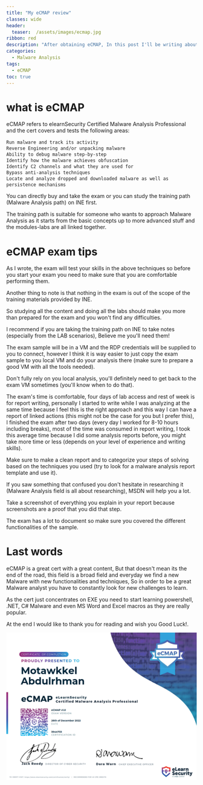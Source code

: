 ```yaml
---
title: "My eCMAP review"
classes: wide
header:
  teaser:  /assets/images/ecmap.jpg
ribbon: red
description: "After obtaining eCMAP, In this post I'll be writing about the content to study and the final exam"
categories:
  - Malware Analysis
tags:
  - eCMAP
toc: true
---
```


# what is eCMAP
eCMAP refers to elearnSecurity Certified Malware Analysis Professional and the cert covers and tests the following areas:

    Run malware and track its activity
    Reverse Engineering and/or unpacking malware
    Ability to debug malware step-by-step
    Identify how the malware achieves obfuscation
    Identify C2 channels and what they are used for
    Bypass anti-analysis techniques
    Locate and analyze dropped and downloaded malware as well as persistence mechanisms

You can directly buy and take the exam or you can study the training path (Malware Analysis path) on INE first.

The training path is suitable for someone who wants to approach Malware Analysis as it starts from the basic concepts up to more advanced stuff and the modules-labs are all linked together.

# eCMAP exam tips
As I wrote, the exam will test your skills in the above techniques so before you start your exam you need to make sure that you are comfortable performing them.

Another thing to note is that nothing in the exam is out of the scope of the training materials provided by INE.

So studying all the content and doing all the labs should make you more than prepared for the exam and you won't find any difficulties.

I recommend if you are taking the training path on INE to take notes (especially from the LAB scenarios), Believe me you'll need them!

The exam sample will be in a VM and the RDP credentials will be supplied to you to connect, however I think it is way easier to just copy the exam sample to you local VM and do your analysis there (make sure to prepare a good VM with all the tools needed).

Don't fully rely on you local analysis, you'll definitely need to get back to the exam VM sometimes (you'll know when to do that).

The exam's time is comfortable, four days of lab access and rest of week is for report writing, personally I started to write while I was analyzing at the same time because I feel this is the right approach and this way I can have a report of linked actions (this might not be the case for you but I prefer this), I finished the exam after two days (every day I worked for 8-10 hours including breaks), most of the time was consumed in report writing, I took this average time because I did some analysis reports before, you might take more time or less (depends on your level of experience and writing skills).

Make sure to make a clean report and to categorize your steps of solving based on the techniques you used (try to look for a malware analysis report template and use it).

If you saw something that confused you don't hesitate in researching it (Malware Analysis field is all about researching), MSDN will help you a lot.

Take a screenshot of everything you explain in your report because screenshots are a proof that you did that step.

The exam has a lot to document so make sure you covered the different functionalities of the sample.

# Last words

eCMAP is a great cert with a great content, But that doesn't mean its the end of the road, this field is a broad field and everyday we find a new Malware with new functionalities and techniques, So in order to be a great Malware analyst you have to constantly look for new challenges to learn.

As the cert just concentrates on EXE you need to start learning powershell, .NET, C# Malware and even MS Word and Excel macros as they are really popular.

At the end I would like to thank you for reading and wish you Good Luck!.

![Cert](/assets/images/malware-analysis/ecmap/cert.png)

